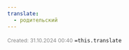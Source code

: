 ```yaml
---
translate:
  - родительский
---
```

<span style="font-size:12px; color:#888888;">Created: 31.10.2024 00:40</span>
 `=this.translate`